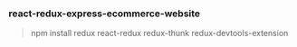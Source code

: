 <h3>react-redux-express-ecommerce-website</h3>

> npm install redux react-redux redux-thunk redux-devtools-extension
